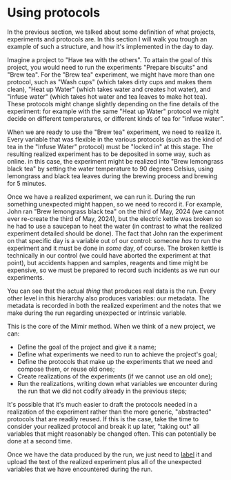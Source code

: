 # Using protocols
In the previous section, we talked about some definition of what projects, experiments and protocols are.
In this section I will walk you trough an example of such a structure, and how it's implemented in the day to day.

Imagine a project to "Have tea with the others".
To attain the goal of this project, you would need to run the experiments "Prepare biscuits" and "Brew tea".
For the "Brew tea" experiment, we might have more than one protocol, such as "Wash cups" (which takes dirty cups and makes them clean), "Heat up Water" (which takes water and creates hot water), and "infuse water" (which takes hot water and tea leaves to make hot tea).
These protocols might change slightly depending on the fine details of the experiment: for example with the same "Heat up Water" protocol we might decide on different temperatures, or different kinds of tea for "infuse water".

When we are ready to use the "Brew tea" experiment, we need to realize it.
Every variable that was flexible in the various protocols (such as the kind of tea in the "Infuse Water" protocol) must be "locked in" at this stage.
The resulting realized experiment has to be deposited in some way, such as online.
in this case, the experiment might be realized into "Brew lemongrass black tea" by setting the water temperature to 90 degrees Celsius, using lemongrass and black tea leaves during the brewing process and brewing for 5 minutes.

Once we have a realized experiment, we can run it.
During the run something unexpected might happen, so we need to record it.
For example, John ran "Brew lemongrass black tea" on the third of May, 2024 (we cannot ever re-create the third of May, 2024), but the electric kettle was broken so he had to use a saucepan to heat the water (in contrast to what the realized experiment detailed should be done).
The fact that John ran the experiment on that specific day is a variable out of our control: someone *has to* run the experiment and it must be done in *some* day, of course.
The broken kettle is technically in our control (we could have aborted the experiment at that point), but accidents happen and samples, reagents and time might be expensive, so we must be prepared to record such incidents as we run our experiments.

You can see that the actual *thing* that produces real data is the run.
Every other level in this hierarchy also produces variables: our metadata.
The metadata is recorded in both the realized experiment and the notes that we make during the run regarding unexpected or intrinsic variable.

This is the core of the Mimir method.
When we think of a new project, we can:
- Define the goal of the project and give it a name;
- Define what experiments we need to run to achieve the project's goal;
- Define the protocols that make up the experiments that we need and compose them, or reuse old ones;
- Create realizations of the experiments (if we cannot use an old one);
- Run the realizations, writing down what variables we encounter during the run that we did not codify already in the previous steps;

It's possible that it's much easier to draft the protocols needed in a realization of the experiment rather than the more generic, "abstracted" protocols that are readily reused.
If this is the case, take the time to consider your realized protocol and break it up later, "taking out" all variables that might reasonably be changed often.
This can potentially be done at a second time.

Once we have the data produced by the run, we just need to [label](/wetlab/sample_labelling.html) it and upload the text of the realized experiment plus all of the unexpected variables that we have encountered during the run.
